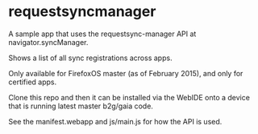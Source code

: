 # requestsyncmanager

A sample app that uses the requestsync-manager API at navigator.syncManager.

Shows a list of all sync registrations across apps.

Only available for FirefoxOS master (as of February 2015), and only for certified apps.

Clone this repo and then it can be installed via the WebIDE onto a device that is running latest master b2g/gaia code.

See the manifest.webapp and js/main.js for how the API is used.

